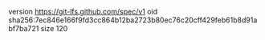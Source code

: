version https://git-lfs.github.com/spec/v1
oid sha256:7ec846e166f9fd3cc864b12ba2723b80ec76c20cff429feb61b8d91abf7ba721
size 120

